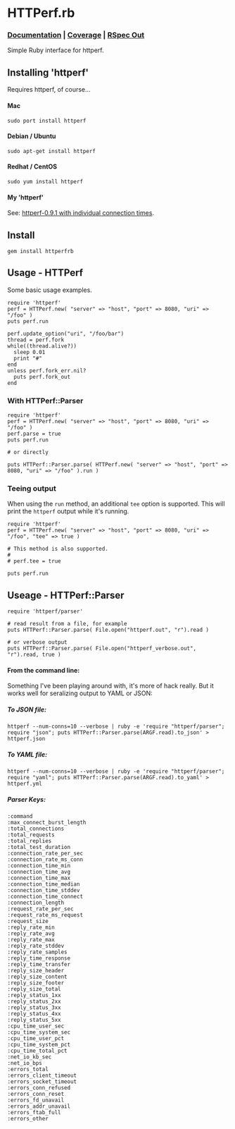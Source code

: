 HTTPerf.rb
==========

### [Documentation](http://rubyops.github.com/httperfrb/doc/) | [Coverage](http://rubyops.github.com/httperfrb/coverage/) | [RSpec Out](https://github.com/rubyops/httperfrb/blob/master/RSPECOUT.md)

Simple Ruby interface for httperf.

## Installing 'httperf'

Requires httperf, of course...

#### Mac

    sudo port install httperf

#### Debian / Ubuntu

    sudo apt-get install httperf

#### Redhat / CentOS

    sudo yum install httperf

#### My 'httperf'

See: [httperf-0.9.1 with individual connection times](http://www.rubyops.net/2012/08/13/httperf-0_9_1_with_individual_connection_times).

## Install

    gem install httperfrb

## Usage - HTTPerf

Some basic usage examples.

    require 'httperf'
    perf = HTTPerf.new( "server" => "host", "port" => 8080, "uri" => "/foo" )
    puts perf.run

    perf.update_option("uri", "/foo/bar")
    thread = perf.fork
    while((thread.alive?))
      sleep 0.01
      print "#"
    end
    unless perf.fork_err.nil?
      puts perf.fork_out
    end

### With HTTPerf::Parser

    require 'httperf'
    perf = HTTPerf.new( "server" => "host", "port" => 8080, "uri" => "/foo" )
    perf.parse = true
    puts perf.run

    # or directly

    puts HTTPerf::Parser.parse( HTTPerf.new( "server" => "host", "port" => 8080, "uri" => "/foo" ).run )

### Teeing output

When using the `run` method, an additional `tee` option is supported. This will print the `httperf` output while it's running.

    require 'httperf'
    perf = HTTPerf.new( "server" => "host", "port" => 8080, "uri" => "/foo", "tee" => true )

    # This method is also supported.
    #
    # perf.tee = true

    puts perf.run

## Useage - HTTPerf::Parser

    require 'httperf/parser'

    # read result from a file, for example
    puts HTTPerf::Parser.parse( File.open("httperf.out", "r").read )

    # or verbose output
    puts HTTPerf::Parser.parse( File.open("httperf_verbose.out", "r").read, true )

#### From the command line:

Something I've been playing around with, it's more of hack really. But it works well for seralizing output to YAML or JSON:

##### To JSON file:

    httperf --num-conns=10 --verbose | ruby -e 'require "httperf/parser"; require "json"; puts HTTPerf::Parser.parse(ARGF.read).to_json' > httperf.json

##### To YAML file:

    httperf --num-conns=10 --verbose | ruby -e 'require "httperf/parser"; require "yaml"; puts HTTPerf::Parser.parse(ARGF.read).to_yaml' > httperf.yml



##### Parser Keys:

    :command
    :max_connect_burst_length
    :total_connections
    :total_requests
    :total_replies
    :total_test_duration
    :connection_rate_per_sec
    :connection_rate_ms_conn
    :connection_time_min
    :connection_time_avg
    :connection_time_max
    :connection_time_median
    :connection_time_stddev
    :connection_time_connect
    :connection_length
    :request_rate_per_sec
    :request_rate_ms_request
    :request_size
    :reply_rate_min
    :reply_rate_avg
    :reply_rate_max
    :reply_rate_stddev
    :reply_rate_samples
    :reply_time_response
    :reply_time_transfer
    :reply_size_header
    :reply_size_content
    :reply_size_footer
    :reply_size_total
    :reply_status_1xx
    :reply_status_2xx
    :reply_status_3xx
    :reply_status_4xx
    :reply_status_5xx
    :cpu_time_user_sec
    :cpu_time_system_sec
    :cpu_time_user_pct
    :cpu_time_system_pct
    :cpu_time_total_pct
    :net_io_kb_sec
    :net_io_bps
    :errors_total
    :errors_client_timeout
    :errors_socket_timeout
    :errors_conn_refused
    :errors_conn_reset
    :errors_fd_unavail
    :errors_addr_unavail
    :errors_ftab_full
    :errors_other

